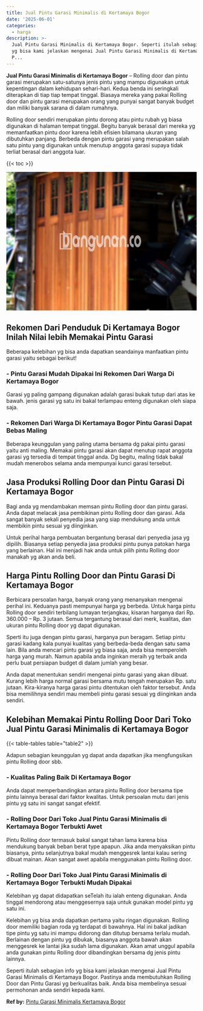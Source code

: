 ```yaml
---
title: Jual Pintu Garasi Minimalis di Kertamaya Bogor
date: '2025-06-01'
categories:
  - harga
description: >-
  Jual Pintu Garasi Minimalis di Kertamaya Bogor. Seperti itulah sebagian info
  yg bisa kami jelaskan mengenai Jual Pintu Garasi Minimalis di Kertamaya Bogor.
  P...
---
```


**Jual Pintu Garasi Minimalis di Kertamaya Bogor** – Rolling door dan pintu garasi merupakan satu-satunya jenis pintu yang mampu digunakan untuk kepentingan dalam kehidupan sehari-hari. Kedua benda ini seringkali diterapkan di tiap tiap tempat tinggal. Biasaya mereka yang pakai Rolling door dan pintu garasi merupakan orang yang punyai sangat banyak budget dan miliki banyak sarana di dalam rumahnya.

Rolling door sendiri merupakan pintu dorong atau pintu rubah yg biasa digunakan di halaman tempat tinggal. Begitu banyak berasal dari mereka yg memanfaatkan pintu door karena lebih efisien bilamana ukuran yang dibutuhkan panjang. Berbeda dengan pintu garasi yang merupakan salah satu pintu yang digunakan untuk menutup anggota garasi supaya tidak terliat berasal dari anggota luar.

{{< toc >}}

![Jual Pintu Garasi Minimalis di Kertamaya Bogor](/images/pintu-garasi-39.png)

## Rekomen Dari Penduduk Di Kertamaya Bogor Inilah Nilai lebih Memakai Pintu Garasi

Beberapa kelebihan yg bisa anda dapatkan seandainya manfaatkan pintu garasi yaitu sebagai berikut!

### \- Pintu Garasi Mudah Dipakai Ini Rekomen Dari Warga Di Kertamaya Bogor

Garasi yg paling gampang digunakan adalah garasi bukak tutup dari atas ke bawah. jenis garasi yg satu ini bakal terlampau enteng digunakan oleh siapa saja.

### \- Rekomen Dari Warga Di Kertamaya Bogor Pintu Garasi Dapat Bebas Maling

Beberapa keunggulan yang paling utama bersama dg pakai pintu garasi yaitu anti maling. Memakai pintu garasi akan dapat menutup rapat anggota garasi yg tersedia di tempat tinggal anda. Dg begitu, maling tidak bakal mudah menerobos selama anda mempunyai kunci garasi tersebut.

## Jasa Produksi Rolling Door dan Pintu Garasi Di Kertamaya Bogor

Bagi anda yg mendambakan memsan pintu Rolling door dan pintu garasi. Anda dapat melacak jasa pembikinan pintu Rolling door dan garasi. Ada sangat banyak sekali penyedia jasa yang siap mendukung anda untuk membikin pintu sesuai yg diinginkan.

Untuk perihal harga pembuatan bergantung berasal dari penyedia jasa yg dipilih. Biasanya setiap penyedia jasa produksi pintu punya patokan harga yang berlainan. Hal ini menjadi hak anda untuk pilih pintu Rolling door manakah yg akan anda beli.

## Harga Pintu Rolling Door dan Pintu Garasi Di Kertamaya Bogor

Berbicara persoalan harga, banyak orang yang menanyakan mengenai perihal ini. Keduanya pasti mempunyai harga yg berbeda. Untuk harga pintu Rolling door sendiri terbilang lumayan terjangkau, kisaran harganya dari Rp. 360.000 – Rp. 3 jutaan. Semua tergantung berasal dari merk, kualitas, dan ukuran pintu Rolling door yg dapat digunakan.

Sperti itu juga dengan pintu garasi, harganya pun beragam. Setiap pintu garasi kadang kala punyai kualitas yang berbeda-beda dengan satu sama lain. Bila anda mencari pintu garasi yg biasa saja, anda bisa memperoleh harga yang murah. Namun apabila anda inginkan meraih yg terbaik anda perlu buat persiapan budget di dalam jumlah yang besar.

Anda dapat menentukan sendiri mengenai pintu garasi yang akan dibuat. Kurang lebih harga normal garasi bersama mutu tengah merupakan Rp. satu jutaan. Kira-kiranya harga garasi pintu ditentukan oleh faktor tersebut. Anda bisa memilihnya sendiri mau membeli pintu garasi sesuai yg diinginkan anda sendiri.

## Kelebihan Memakai Pintu Rolling Door Dari Toko Jual Pintu Garasi Minimalis di Kertamaya Bogor

{{< table-tables table="table2" >}}

Adapun sebagian keunggulan yg dapat anda dapatkan jika mengfungsikan pintu Rolling door sbb.

### \- Kualitas Paling Baik Di Kertamaya Bogor

Anda dapat memperbandingkan antara pintu Rolling door bersama tipe pintu lainnya berasal dari faktor kwalitas. Untuk persoalan mutu dari jenis pintu yg satu ini sangat sangat efektif.

### \- Rolling Door Dari Toko Jual Pintu Garasi Minimalis di Kertamaya Bogor Terbukti Awet

Pintu Rolling door termasuk bakal sangat tahan lama karena bisa mendukung banyak beban berat type apapun. Jika anda menyaksikan pintu biasanya, pintu selanjutnya bakal mudah menggesrek lantai kalau sering dibuat mainan. Akan sangat awet apabila menggunakan pintu Rolling door.

### \- Rolling Door Dari Toko Jual Pintu Garasi Minimalis di Kertamaya Bogor Terbukti Mudah Dipakai

Kelebihan yg dapat didapatkan seTelah itu ialah enteng digunakan. Anda tinggal mendorong atau menggesernya saja untuk gunakan model pintu yg satu ini.

Kelebihan yg bisa anda dapatkan pertama yaitu ringan digunakan. Rolling door memiliki bagian roda yg terdapat di bawahnya. Hal ini bakal jadikan tipe pintu yg satu ini mampu didorong dan ditutup bersama terlalu mudah. Berlainan dengan pintu yg dibukak, biasanya anggota bawah akan menggesrek ke lantai jika sudah lama digunakan. Akan amat unggul apabila anda gunakan pintu Rolling door dibandingkan bersama dg jenis pintu lainnya.

Seperti itulah sebagian info yg bisa kami jelaskan mengenai Jual Pintu Garasi Minimalis di Kertamaya Bogor. Pastinya anda membutuhkan Rolling Door dan Pintu Garasi yg berkualitas baik. Anda bisa membelinya sesuai permohonan anda sendiri kepada kami.

**Ref by:** [Pintu Garasi Minimalis Kertamaya Bogor](https://id.wikipedia.org/wiki/Pintu)
